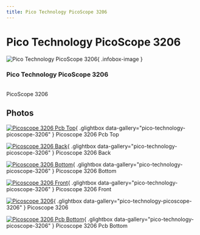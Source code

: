 ```yaml
---
title: Pico Technology PicoScope 3206
---
```


# Pico Technology PicoScope 3206

<div class="infobox" markdown>

![Pico Technology PicoScope 3206](./img/Picoscope_3206_PCB_top.jpg){ .infobox-image }

### Pico Technology PicoScope 3206

| | |
|---|---|

</div>

[](./img/Picoscope_3206.jpg)  [](./img/Picoscope_3206.jpg)PicoScope 3206

## Photos

<div class="photo-grid" markdown>

[![Picoscope 3206 Pcb Top](./img/Picoscope_3206_PCB_top.jpg)](./img/Picoscope_3206_PCB_top.jpg "Picoscope 3206 Pcb Top"){ .glightbox data-gallery="pico-technology-picoscope-3206" }
<span class="caption">Picoscope 3206 Pcb Top</span>

[![Picoscope 3206 Back](./img/Picoscope_3206_back.jpg)](./img/Picoscope_3206_back.jpg "Picoscope 3206 Back"){ .glightbox data-gallery="pico-technology-picoscope-3206" }
<span class="caption">Picoscope 3206 Back</span>

[![Picoscope 3206 Bottom](./img/Picoscope_3206_bottom.jpg)](./img/Picoscope_3206_bottom.jpg "Picoscope 3206 Bottom"){ .glightbox data-gallery="pico-technology-picoscope-3206" }
<span class="caption">Picoscope 3206 Bottom</span>

[![Picoscope 3206 Front](./img/Picoscope_3206_front.jpg)](./img/Picoscope_3206_front.jpg "Picoscope 3206 Front"){ .glightbox data-gallery="pico-technology-picoscope-3206" }
<span class="caption">Picoscope 3206 Front</span>

[![Picoscope 3206](./img/Picoscope_3206.jpg)](./img/Picoscope_3206.jpg "Picoscope 3206"){ .glightbox data-gallery="pico-technology-picoscope-3206" }
<span class="caption">Picoscope 3206</span>

[![Picoscope 3206 Pcb Bottom](./img/Picoscope_3206_PCB_bottom.jpg)](./img/Picoscope_3206_PCB_bottom.jpg "Picoscope 3206 Pcb Bottom"){ .glightbox data-gallery="pico-technology-picoscope-3206" }
<span class="caption">Picoscope 3206 Pcb Bottom</span>

</div>
